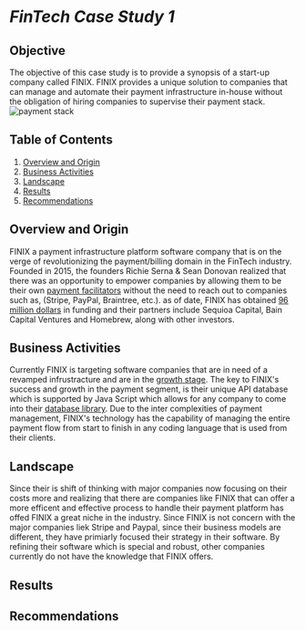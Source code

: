 # _**FinTech Case Study 1**_

## **Objective** 



The objective of this case study is to provide a synopsis of a start-up company called FINIX. FINIX provides a unique solution to companies that can manage and automate their payment infrastructure in-house without the obligation of hiring companies to supervise their payment stack. ![payment stack][payment_stack]

[payment_stack]:
https://images.ctfassets.net/8ka3qfnt6lgi/5esLfjWzP1tOqQs25hc5vu/4618c4047ae8086f2144ca5a90b93a41/payments-layer-cake-blog-retina.png


## **Table of Contents**
1. [Overview and Origin](#overview_and_origin)
2. [Business Activities](#business_activities)
3. [Landscape](#landscape)
4. [Results](#results)
5. [Recommendations](#recommendations)

## **Overview and Origin**

FINIX a payment infrastructure platform software company that is on the verge of revolutionizing the payment/billing domain in the FinTech industry. Founded in 2015, the founders  Richie Serna & Sean Donovan realized that there was an opportunity to empower companies by allowing them to be their own
[payment facilitators](https://www.paymentfacilitator.com/business/what-is-the-payment-facilitator-model/)
without the need to reach out to companies such as, (Stripe, PayPal, Braintree, etc.). as of date, FINIX has obtained [96 million dollars](https://www.crunchbase.com/organization/FINIX-payments) in funding and their partners include Sequioa Capital, Bain Capital Ventures and Homebrew, along with other investors.

## **Business Activities**

Currently FINIX is targeting software companies that are in need of a revamped
infrustracture and are in the [growth stage](https://blog.finixpayments.com/managed-payments-made-simple). The key to FINIX's success and growth in the payment segment, is their unique API database which is supported by Java Script which allows for any company to come into their [database library](https://developers.finixpayments.com/). Due to the inter complexities of payment management, FINIX's technology has the capability of managing the entire payment flow from start to finish in any coding language that is used from their clients. 


## **Landscape**

Since their is shift of thinking with major companies now focusing on their costs more and realizing that there are companies like FINIX that can offer a more efficent and effective process to handle their payment platform has offed FINIX a great niche in the industry. Since FINIX is not concern with the major companies liek Stripe and Paypal, since their business models are different, they have primiarly focused their strategy in their software. By refining their software which is special and robust, other companies currently do not have the knowledge that FINIX offers.  

## **Results**

## **Recommendations**
